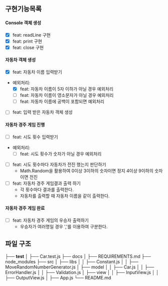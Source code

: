 ## 구현기능목록

#### Console 객체 생성

- [x] feat: readLine 구현
- [x] feat: print 구현
- [x] feat: close 구현

#### 자동차 객체 생성

- [x] feat: 자동차 이름 입력받기
- 예외처리:
  - [x] feat: 자동차 이름이 5자 이하가 아닐 경우 예외처리
  - [ ] feat: 자동차 이름이 영소문자가 아닐 경우 예외처리
  - [ ] feat: 자동차 이름에 공백이 포함되면 예외처리
- [ ] feat: 입력 받은 자동차 객체 생성

#### 자동차 경주 게임 진행

- [ ] feat: 시도 횟수 입력받기
- 예외처리:
  - [ ] feat: 시도 횟수가 숫자가 아닐 경우 예외처리
- [ ] feat: 시도 횟수마다 자동차가 전진 했는지 판단하기
  - Math.Random을 활용하여 0이상 3이하의 숫자이면 정지 4이상 9이하의 숫자이면 전진
- [ ] feat: 자동차 경주 게임결과 출력 하기
  - 각 횟수마다 결과를 출력한다.
  - 자동차를 출력할 때 자동차 이름을 같이 출력한다.

#### 자동차 경주 게임 완료

- [ ] feat: 자동차 경주 게임의 우승자 출력하기
  - 우승자가 여러명일 경우 ','를 이용하여 구분한다.

## 파일 구조

├── **test**
│ ├── Car.test.js
├── docs
│ ├── REQUIREMENTS.md
├── node_modules
├── src
│ ├── libs
│ │ ├── Constant.js
│ │ ├── MoveRandomNumberGenerator.js
│ ├── model
│ │ ├── Car.js
│ │ ├── ErrorHandler.js
│ │ ├── Validation.js
│ ├── view
│ │ ├── InputView.js
│ │ ├── OutputView.js
│ ├── App.js
└── README.md
